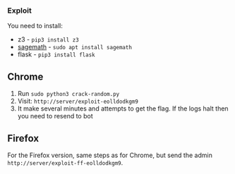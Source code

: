 ### Exploit

You need to install:
* z3 - `pip3 install z3`
* [sagemath](https://doc.sagemath.org/html/en/installation/index.html) - `sudo apt install sagemath`
* flask - `pip3 install flask`


## Chrome

1. Run `sudo python3 crack-random.py`
2. Visit: `http://server/exploit-eolldodkgm9`
3. It make several minutes and attempts to get the flag. If the logs halt then you need to resend to bot

## Firefox

For the Firefox version, same steps as for Chrome, but send the admin `http://server/exploit-ff-eolldodkgm9`.
